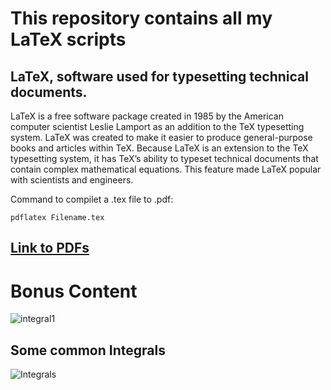 # This repository contains all my LaTeX scripts

## LaTeX, software used for typesetting technical documents. <br>
LaTeX is a free software package created in 1985 by the American computer scientist Leslie Lamport as an addition to the TeX typesetting system. 
LaTeX was created to make it easier to produce general-purpose books and articles within TeX. 
Because LaTeX is an extension to the TeX typesetting system, it has TeX’s ability to typeset technical documents that contain complex mathematical equations. 
This feature made LaTeX popular with scientists and engineers.

Command to compilet a .tex file to .pdf:

    pdflatex Filename.tex

## [Link to PDFs](https://drive.google.com/drive/folders/1_f8wfNFavg0N-pFghoBE8XDA4orCtw4r?usp=share_link)

# Bonus Content

<!--$$
\displaystyle \int \frac{x}{(x^2+3)\sqrt{x^2+2}} \ dx
$$

Let $u = x^2+2 \implies du = 2 \ dx$

$$
\displaystyle \therefore \int \frac{x}{(x^2+3)\sqrt{x^2+2}} \ dx = \frac{1}{2} \int \frac{du}{u^{\frac{3}{2}}+u^{\frac{1}{2}}} 
$$

Let $\sqrt{u} = t \implies du = 2t \ dt$

$$
\displaystyle \therefore \frac{1}{2} \int \frac{du}{u^{\frac{3}{2}}+u^{\frac{1}{2}}} = \frac{1}{\cancel{2}} \int \frac{\cancel{2}t}{t^3+t} \ dt = \int \frac{1}{1+t^2} \ dt = \arctan(t)+C
$$

Plugging in previous substitutions we get

$$
\displaystyle \int \frac{x}{(x^2+3)\sqrt{x^2+2}} \ dx = \boxed{\arctan(\sqrt{x^2+2})+C}
$$-->
![integral1](https://github.com/DarkMortal/Mathematics/assets/67017303/aadb6f4f-7bae-4a4b-aa5d-a5594509d5d8)

## Some common Integrals

![Integrals](https://github.com/DarkMortal/Mathematics/assets/67017303/6f105117-47a7-4c0f-a0fa-0f7d7aaf9ae2)
